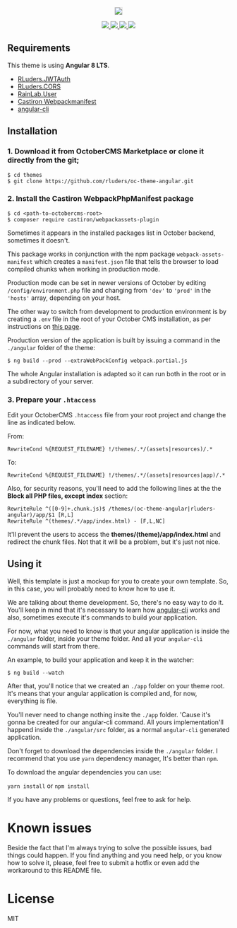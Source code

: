 <p align="center">
  <img src="https://github.com/rluders/oc-theme-angular/blob/master/assets/image.png" style="border:1px solid #ddd;width:auto;">
</p>

<p align="center">
  <a href="https://travis-ci.org/rluders/oc-theme-angular">
    <img src="https://travis-ci.org/rluders/oc-theme-angular.svg?branch=master">
  </a>
  <a href="https://octobercms.com/theme/rluders-angular2">
    <img src="https://img.shields.io/badge/OctoberCMS-Theme-%23EE7203.svg">
  </a>
  <a href="https://www.paypal.com/cgi-bin/webscr?cmd=_s-xclick&hosted_button_id=2FHDXT4QTD7RA&source=url">
    <img src="https://img.shields.io/badge/Donate-PayPal-green.svg">
  </a>
  <a href="https://www.gnu.org/licenses/gpl-3.0.en.html">
    <img src="https://img.shields.io/github/license/rluders/oc-theme-angular.svg">
  </a>
</p>

## Requirements

This theme is using **Angular 8 LTS**.

* [RLuders.JWTAuth](https://octobercms.com/plugin/rluders-jwtauth)
* [RLuders.CORS](https://octobercms.com/plugin/rluders-cors)
* [RainLab.User](https://octobercms.com/plugin/rainlab-user)
* [Castiron Webpackmanifest](https://github.com/webdeveric/webpack-assets-manifest)
* [angular-cli](https://cli.angular.io/)

## Installation

### 1. Download it from OctoberCMS Marketplace or clone it directly from the git;

```
$ cd themes
$ git clone https://github.com/rluders/oc-theme-angular.git
```

### 2. Install the **Castiron WebpackPhpManifest** package

```
$ cd <path-to-octobercms-root>
$ composer require castiron/webpackassets-plugin
```

Sometimes it appears in the installed packages list in October backend, sometimes it doesn't.

This package works in conjunction with the npm package `webpack-assets-manifest` which creates
a `manifest.json` file that tells the browser to load compiled chunks when working in production mode.

Production mode can be set in newer versions of October by editing `/config/environment.php` file
and changing from `'dev'` to `'prod'` in the `'hosts'` array, depending on your host.

The other way to switch from development to production environment is by creating a `.env` file in the
root of your October CMS installation, as per instructions on [this page](https://octobercms.com/docs/setup/configuration).

Production version of the application is built by issuing a command in the `./angular` folder of the theme:

```
$ ng build --prod --extraWebPackConfig webpack.partial.js
```

The whole Angular installation is adapted so it can run both in the root or in a subdirectory of your server.

### 3. Prepare your `.htaccess`

Edit your OctoberCMS `.htaccess` file from your root project and change the line as indicated below.

From:

```
RewriteCond %{REQUEST_FILENAME} !/themes/.*/(assets|resources)/.*
```

To:

```
RewriteCond %{REQUEST_FILENAME} !/themes/.*/(assets|resources|app)/.*
```

Also, for security reasons, you'll need to add the following lines at the the **Block all PHP files, except index** section:

```
RewriteRule ^([0-9]+.chunk.js)$ /themes/(oc-theme-angular|rluders-angular)/app/$1 [R,L]
RewriteRule ^(themes/.*/app/index.html) - [F,L,NC]
```

It'll prevent the users to access the **themes/(theme)/app/index.html** and redirect the chunk files. Not that it will be a problem, but it's just not nice.

## Using it

Well, this template is just a mockup for you to create your own template. So, in this case, you will probably need to know how to use it.

We are talking about theme development. So, there's no easy way to do it. You'll keep in mind that it's necessary to learn how [angular-cli](https://cli.angular.io/) works and also, sometimes execute it's commands to build your application.

For now, what you need to know is that your angular application is inside the `./angular` folder, inside your theme folder. And all your `angular-cli` commands will start from there.

An example, to build your application and keep it in the watcher:

```
$ ng build --watch
```

After that, you'll notice that we created an `./app` folder on your theme root. It's means that your angular application is compiled and, for now, everything is file.

You'll never need to change nothing insite the `./app` folder. 'Cause it's gonna be created for our angular-cli command. All yours implementation'll happend inside the `./angular/src` folder, as a normal `angular-cli` generated application.

Don't forget to download the dependencies inside the `./angular` folder. I recommend that you use `yarn` dependency manager, It's better than `npm`.

To download the angular dependencies you can use:

`yarn install` or `npm install`

If you have any problems or questions, feel free to ask for help.


# Known issues

Beside the fact that I'm always trying to solve the possible issues, bad things could happen.
If you find anything and you need help, or you know how to solve it, please, feel free to submit a hotfix or even add the workaround to this README file.

# License

MIT
